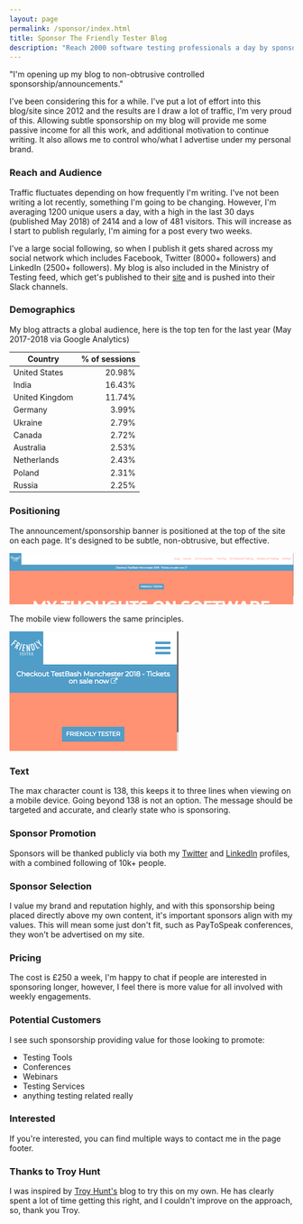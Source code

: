 ```yaml
---
layout: page
permalink: /sponsor/index.html
title: Sponsor The Friendly Tester Blog
description: "Reach 2000 software testing professionals a day by sponsoring The Friendly Tester blog"
---
```

"I'm opening up my blog to non-obtrusive controlled sponsorship/announcements."

I've been considering this for a while. I've put a lot of effort into this blog/site since 2012 and the results are I draw a lot of traffic, I'm very proud of this. Allowing subtle sponsorship on my blog will provide me some passive income for all this work, and additional motivation to continue writing. It also allows me to control who/what I advertise under my personal brand.

### Reach and Audience
Traffic fluctuates depending on how frequently I'm writing. I've not been writing a lot recently, something I'm going to be changing. However, I'm averaging 1200 unique users a day, with a high in the last 30 days (published May 2018) of 2414 and a low of 481 visitors. This will increase as I start to publish regularly, I'm aiming for a post every two weeks. 

I've a large social following, so when I publish it gets shared across my social network which includes Facebook, Twitter (8000+ followers) and LinkedIn (2500+ followers). My blog is also included in the Ministry of Testing feed, which get's published to their [site](https://ministryoftesting.com) and is pushed into their Slack channels. 

### Demographics
My blog attracts a global audience, here is the top ten for the last year (May 2017-2018 via Google Analytics)

| Country | % of sessions |
| --- | ---:|
| <span class="flag-icon flag-icon-us"></span> United States | 20.98% |
| <span class="flag-icon flag-icon-in"></span> India | 16.43% |
| <span class="flag-icon flag-icon-gb"></span> United Kingdom | 11.74% |
| <span class="flag-icon flag-icon-de"></span> Germany | 3.99% |
| <span class="flag-icon flag-icon-ua"></span> Ukraine | 2.79% |
| <span class="flag-icon flag-icon-ca"></span> Canada | 2.72% |
| <span class="flag-icon flag-icon-au"></span> Australia | 2.53% |
| <span class="flag-icon flag-icon-nl"></span> Netherlands | 2.43% |
| <span class="flag-icon flag-icon-pl"></span> Poland | 2.31% |
| <span class="flag-icon flag-icon-ru"></span> Russia | 2.25% |

### Positioning
The announcement/sponsorship banner is positioned at the top of the site on each page. It's designed to be subtle, non-obtrusive, but effective.

![Desktop View](/images/sponsorship/desktopview.png)

The mobile view followers the same principles.

![Desktop View](/images/sponsorship/mobileview.png)

### Text
The max character count is 138, this keeps it to three lines when viewing on a mobile device. Going beyond 138 is not an option. The message should be targeted and accurate, and clearly state who is sponsoring.

### Sponsor Promotion
Sponsors will be thanked publicly via both my [Twitter](https://twitter.com/friendlytester) and [LinkedIn](https://www.linkedin.com/in/friendlytester/) profiles, with a combined following of 10k+ people. 

### Sponsor Selection
I value my brand and reputation highly, and with this sponsorship being placed directly above my own content, it's important sponsors align with my values. This will mean some just don't fit, such as PayToSpeak conferences, they won't be advertised on my site.

### Pricing
The cost is £250 a week, I'm happy to chat if people are interested in sponsoring longer, however, I feel there is more value for all involved with weekly engagements.

### Potential Customers
I see such sponsorship providing value for those looking to promote:
* Testing Tools
* Conferences
* Webinars
* Testing Services
* anything testing related really

### Interested
If you're interested, you can find multiple ways to contact me in the page footer.

### Thanks to Troy Hunt
I was inspired by [Troy Hunt's](https://troyhunt.com/sponsorship) blog to try this on my own. He has clearly spent a lot of time getting this right, and I couldn't improve on the approach, so, thank you Troy.